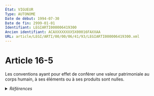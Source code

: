 ```yaml
---
État: VIGUEUR
Type: AUTONOME
Date de début: 1994-07-30
Date de fin: 2999-01-01
Identifiant: LEGIARTI000006419300
Ancien identifiant: ACAXXXXXXXX5X00016FAXXAA
URL: article/LEGI/ARTI/00/00/06/41/93/LEGIARTI000006419300.xml
---
```


<h1>Article 16-5</h1>

Les conventions ayant pour effet de conférer une valeur patrimoniale au corps
humain, à ses éléments ou à ses produits sont nulles.


<details>
  <summary><em>Références</em></summary>

  <h2>Articles faisant référence à l'article</h2>
  
  <ul>
    <li>
      <a href="https://legal.tricoteuses.fr//redirection/LEGIARTI000006727565?vers=git&vers=legifrance">Arrêté du 12 janvier 1999 relatif aux règles de bonnes pratiques cliniques et biologiques en assistance médicale à la procréation - article ANNEXE AUTONOME ABROGE, en vigueur du 1999-02-28 au 2008-05-24</a> CITATION source
    </li>
    <li>
      <a href="https://legal.tricoteuses.fr//redirection/LEGIARTI000006284447?vers=git&vers=legifrance">LOI no 94-653 du 29 juillet 1994 relative au respect du corps humain - article 3 ENTIEREMENT_MODIF</a> CREATION cible
    </li>
  </ul>
  
  <h2>Textes faisant référence à l'article</h2>
  
  <ul>
    <li>
      <a href="https://legal.tricoteuses.fr//redirection/JORFTEXT000000549619?vers=git&vers=legifrance">LOI no 94-653 du 29 juillet 1994 relative au respect du corps humain</a> SPEC_APPLI cible
    </li>
  </ul>
  
  <h2>Références faites par l'article</h2>
  
  <ul>
    <li>
      CODIFICATION source Loi 1803-03-08
    </li>
    <li>
      1994-07-29 SPEC_APPLI source <a href="https://legal.tricoteuses.fr//redirection/JORFTEXT000000549619?vers=git&vers=legifrance">LOI no 94-653 du 29 juillet 1994 relative au respect du corps humain</a>
    </li>
    <li>
      1994-07-29 CREATION source <a href="https://legal.tricoteuses.fr//redirection/LEGIARTI000006284447?vers=git&vers=legifrance">LOI no 94-653 du 29 juillet 1994 relative au respect du corps humain - article 3 ENTIEREMENT_MODIF</a>
    </li>
    <li>
      1999-01-12 CITATION cible <a href="https://legal.tricoteuses.fr//redirection/LEGIARTI000006727565?vers=git&vers=legifrance">Arrêté du 12 janvier 1999 relatif aux règles de bonnes pratiques cliniques et biologiques en assistance médicale à la procréation - article ANNEXE AUTONOME ABROGE, en vigueur du 1999-02-28 au 2008-05-24</a>
    </li>
  </ul>
</details>
